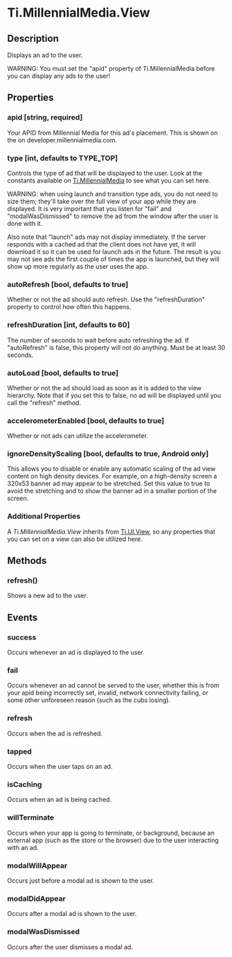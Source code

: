 # Ti.MillennialMedia.View

## Description

Displays an ad to the user.

WARNING: You must set the "apid" property of Ti.MillennialMedia before you can display any ads to the user!

## Properties

### apid [string, required]
Your APID from Millennial Media for this ad's placement. This is shown on the on developer.millennialmedia.com.

### type [int, defaults to TYPE_TOP]
Controls the type of ad that will be displayed to the user. Look at the constants available on [Ti.MillennialMedia][] to
see what you can set here.

WARNING: when using launch and transition type ads, you do not need to size them; they'll take over the full view of your
app while they are displayed. It is very important that you listen for "fail" and "modalWasDismissed" to remove the ad
from the window after the user is done with it.

Also note that "launch" ads may not display immediately. If the server responds with a cached ad that the client does not
have yet, it will download it so it can be used for launch ads in the future. The result is you may not see ads the first
couple of times the app is launched, but they will show up more regularly as the user uses the app.

### autoRefresh [bool, defaults to true]
Whether or not the ad should auto refresh. Use the "refreshDuration" property to control how often this happens.

### refreshDuration [int, defaults to 60]
The number of seconds to wait before auto refreshing the ad. If "autoRefresh" is false, this property will not do
anything. Must be at least 30 seconds.

### autoLoad [bool, defaults to true]
Whether or not the ad should load as soon as it is added to the view hierarchy. Note that if you set this to false, no
ad will be displayed until you call the "refresh" method.

### accelerometerEnabled [bool, defaults to true]
Whether or not ads can utilize the accelerometer.

### ignoreDensityScaling [bool, defaults to true, Android only]
This allows you to disable or enable any automatic scaling of the ad view content on high density devices. For example,
on a high-density screen a 320x53 banner ad may appear to be stretched. Set this value to true to avoid the stretching
and to show the banner ad in a smaller portion of the screen.

### Additional Properties
A _Ti.MillennialMedia.View_ inherits from [Ti.UI.View][], so any properties that you can set on a view can also be
utilized here.

## Methods

### refresh()
Shows a new ad to the user.

## Events

### success
Occurs whenever an ad is displayed to the user.

### fail
Occurs whenever an ad cannot be served to the user, whether this is from your apid being incorrectly set, invalid,
network connectivity failing, or some other unforeseen reason (such as the cubs losing).

### refresh
Occurs when the ad is refreshed.

### tapped
Occurs when the user taps on an ad.

### isCaching
Occurs when an ad is being cached.

### willTerminate
Occurs when your app is going to terminate, or background, because an external app (such as the store or the browser)
due to the user interacting with an ad.

### modalWillAppear
Occurs just before a modal ad is shown to the user.

### modalDidAppear
Occurs after a modal ad is shown to the user.

### modalWasDismissed
Occurs after the user dismisses a modal ad.

[Ti.MillennialMedia]: index.html
[Ti.UI.View]: http://developer.appcelerator.com/apidoc/mobile/latest/Titanium.UI.View-object
